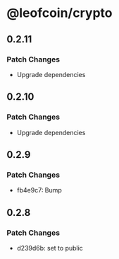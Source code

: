# @leofcoin/crypto

## 0.2.11

### Patch Changes

- Upgrade dependencies

## 0.2.10

### Patch Changes

- Upgrade dependencies

## 0.2.9

### Patch Changes

- fb4e9c7: Bump

## 0.2.8

### Patch Changes

- d239d6b: set to public

